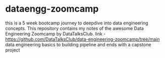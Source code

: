 # dataengg-zoomcamp
this is a 5 week bootcamp journey to deepdive into data engineering concepts.
This repository contains my notes of the awesome Data Engineering Zoomcamp by DataTalksClub.
link - https://github.com/DataTalksClub/data-engineering-zoomcamp/tree/main
data engineering basics to building pipeline and ends with a capstone project
